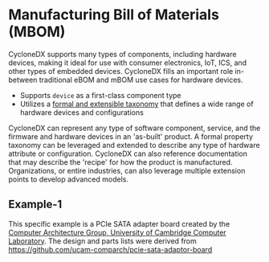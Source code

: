 # Manufacturing Bill of Materials (MBOM)

CycloneDX supports many types of components, including hardware devices, making it ideal for use with consumer electronics,
IoT, ICS, and other types of embedded devices. CycloneDX fills an important role in-between traditional eBOM and mBOM
use cases for hardware devices.

- Supports `device` as a first-class component type
- Utilizes a [formal and extensible taxonomy](https://github.com/CycloneDX/cyclonedx-property-taxonomy/blob/main/cdx/device.md) that defines a wide range of hardware devices and configurations

CycloneDX can represent any type of software component, service, and the firmware and hardware devices in an 'as-built'
product. A formal property taxonomy can be leveraged and extended to describe any type of hardware attribute or configuration.
CycloneDX can also reference documentation that may describe the 'recipe' for how the product is manufactured.  
Organizations, or entire industries, can also leverage multiple extension points to develop advanced models.

## Example-1

This specific example is a PCIe SATA adapter board created by the [Computer Architecture Group, University of Cambridge 
Computer Laboratory](http://www.cl.cam.ac.uk/research/comparch/). The design and parts lists were derived from
https://github.com/ucam-comparch/pcie-sata-adaptor-board
